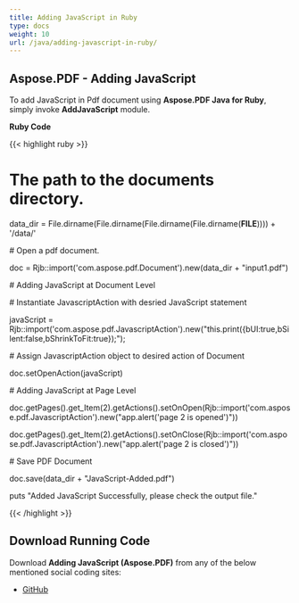 ```yaml
---
title: Adding JavaScript in Ruby
type: docs
weight: 10
url: /java/adding-javascript-in-ruby/
---
```


## **Aspose.PDF - Adding JavaScript**
To add JavaScript in Pdf document using **Aspose.PDF Java for Ruby**, simply invoke **AddJavaScript** module.

**Ruby Code**

{{< highlight ruby >}}

 # The path to the documents directory.

data_dir = File.dirname(File.dirname(File.dirname(File.dirname(__FILE__)))) + '/data/'

\# Open a pdf document.

doc = Rjb::import('com.aspose.pdf.Document').new(data_dir + "input1.pdf")

\# Adding JavaScript at Document Level

\# Instantiate JavascriptAction with desried JavaScript statement

javaScript = Rjb::import('com.aspose.pdf.JavascriptAction').new("this.print({bUI:true,bSilent:false,bShrinkToFit:true});");

\# Assign JavascriptAction object to desired action of Document

doc.setOpenAction(javaScript)

\# Adding JavaScript at Page Level

doc.getPages().get_Item(2).getActions().setOnOpen(Rjb::import('com.aspose.pdf.JavascriptAction').new("app.alert('page 2 is opened')"))

doc.getPages().get_Item(2).getActions().setOnClose(Rjb::import('com.aspose.pdf.JavascriptAction').new("app.alert('page 2 is closed')"))

\# Save PDF Document

doc.save(data_dir + "JavaScript-Added.pdf")

puts "Added JavaScript Successfully, please check the output file."

{{< /highlight >}}
## **Download Running Code**
Download **Adding JavaScript (Aspose.PDF)** from any of the below mentioned social coding sites:

- [GitHub](https://github.com/aspose-pdf/Aspose.PDF-for-Java/tree/master/Plugins/Aspose_Pdf_Java_for_Ruby/lib/asposepdfjava/Document/addjavascript.rb)
